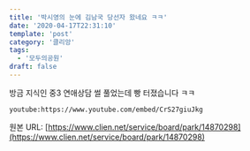 ```yaml
---
title: '박시영의 눈에 김남국 당선자 왔네요 ㅋㅋ'
date: '2020-04-17T22:31:10'
template: 'post'
category: '클리앙'
tags: 
  - '모두의공원'
draft: false
---
```


방금 지식인 중3 연애상담 썰 풀었는데 빵 터졌습니다 ㅋㅋ

`youtube:https://www.youtube.com/embed/CrS27giuJkg`

원본 URL: [https://www.clien.net/service/board/park/14870298](https://www.clien.net/service/board/park/14870298)